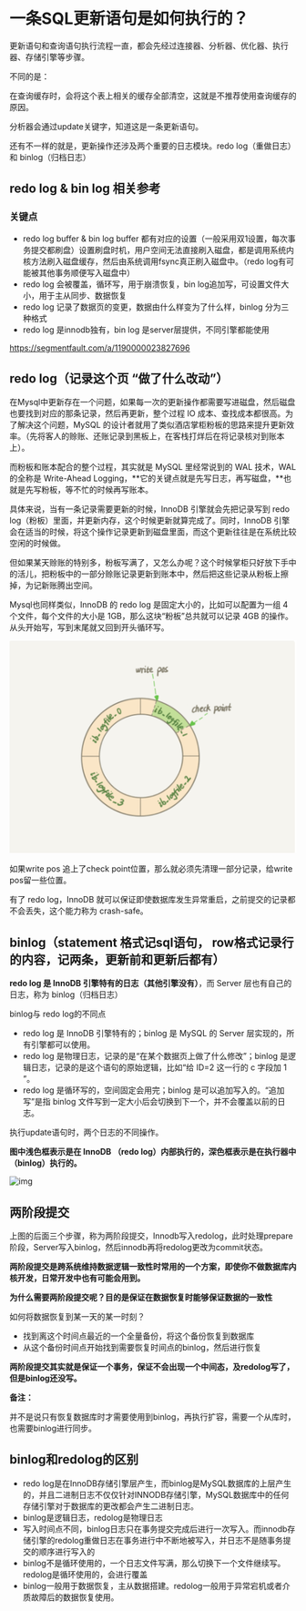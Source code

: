 # 一条SQL更新语句是如何执行的？

更新语句和查询语句执行流程一直，都会先经过连接器、分析器、优化器、执行器、存储引擎等步骤。

不同的是：

在查询缓存时，会将这个表上相关的缓存全部清空，这就是不推荐使用查询缓存的原因。

分析器会通过update关键字，知道这是一条更新语句。

还有不一样的就是，更新操作还涉及两个重要的日志模块。redo log（重做日志）和 binlog（归档日志）



##  redo log  & bin log 相关参考

### 关键点

- redo log buffer  & bin log buffer  都有对应的设置（一般采用双1设置，每次事务提交都刷盘）设置刷盘时机，用户空间无法直接刷入磁盘，都是调用系统内核方法刷入磁盘缓存，然后由系统调用fsync真正刷入磁盘中。（redo log有可能被其他事务顺便写入磁盘中）
- redo log 会被覆盖，循环写，用于崩溃恢复，bin log追加写，可设置文件大小，用于主从同步、数据恢复
- redo log 记录了数据页的变更，数据由什么样变为了什么样，binlog 分为三种格式
- redo log 是innodb独有，bin log 是server层提供，不同引擎都能使用

https://segmentfault.com/a/1190000023827696

## redo log（记录这个页 “做了什么改动”）

在Mysql中更新存在一个问题，如果每一次的更新操作都需要写进磁盘，然后磁盘也要找到对应的那条记录，然后再更新，整个过程 IO 成本、查找成本都很高。为了解决这个问题，MySQL 的设计者就用了类似酒店掌柜粉板的思路来提升更新效率。（先将客人的赊账、还账记录到黑板上，在客栈打烊后在将记录核对到账本上）。

而粉板和账本配合的整个过程，其实就是 MySQL 里经常说到的 WAL 技术，WAL 的全称是 Write-Ahead Logging，**它的关键点就是先写日志，再写磁盘，**也就是先写粉板，等不忙的时候再写账本。

具体来说，当有一条记录需要更新的时候，InnoDB 引擎就会先把记录写到 redo log（粉板）里面，并更新内存，这个时候更新就算完成了。同时，InnoDB 引擎会在适当的时候，将这个操作记录更新到磁盘里面，而这个更新往往是在系统比较空闲的时候做。

但如果某天赊账的特别多，粉板写满了，又怎么办呢？这个时候掌柜只好放下手中的活儿，把粉板中的一部分赊账记录更新到账本中，然后把这些记录从粉板上擦掉，为记新账腾出空间。

Mysql也同样类似，InnoDB 的 redo log 是固定大小的，比如可以配置为一组 4 个文件，每个文件的大小是 1GB，那么这块“粉板”总共就可以记录 4GB 的操作。从头开始写，写到末尾就又回到开头循环写。

![image-20210102204042734](assets/image-20210102204042734.png)

如果write pos 追上了check point位置，那么就必须先清理一部分记录，给write pos留一些位置。

有了 redo log，InnoDB 就可以保证即使数据库发生异常重启，之前提交的记录都不会丢失，这个能力称为 crash-safe。



## binlog（statement 格式记sql语句， row格式记录行的内容，记两条，更新前和更新后都有）

**redo log 是 InnoDB 引擎特有的日志（其他引擎没有）**，而 Server 层也有自己的日志，称为 binlog（归档日志）

binlog与 redo log的不同点

- redo log 是 InnoDB 引擎特有的；binlog 是 MySQL 的 Server 层实现的，所有引擎都可以使用。
- redo log 是物理日志，记录的是“在某个数据页上做了什么修改”；binlog 是逻辑日志，记录的是这个语句的原始逻辑，比如“给 ID=2 这一行的 c 字段加 1 ”。
- redo log 是循环写的，空间固定会用完；binlog 是可以追加写入的。“追加写”是指 binlog 文件写到一定大小后会切换到下一个，并不会覆盖以前的日志。



执行update语句时，两个日志的不同操作。

**图中浅色框表示是在 InnoDB （redo log）内部执行的，深色框表示是在执行器中（binlog）执行的。**

![img](https://static001.geekbang.org/resource/image/2e/be/2e5bff4910ec189fe1ee6e2ecc7b4bbe.png)



## 两阶段提交

上图的后面三个步骤，称为两阶段提交，Innodb写入redolog，此时处理prepare阶段，Server写入binlog，然后innodb再将redolog更改为commit状态。

**两阶段提交是跨系统维持数据逻辑一致性时常用的一个方案，即使你不做数据库内核开发，日常开发中也有可能会用到。**

**为什么需要两阶段提交呢？目的是保证在数据恢复时能够保证数据的一致性**

如何将数据恢复到某一天的某一时刻？

- 找到离这个时间点最近的一个全量备份，将这个备份恢复到数据库
- 从这个备份时间点开始找到需要恢复时间点的binlog，然后进行恢复

**两阶段提交其实就是保证一个事务，保证不会出现一个中间态，及redolog写了，但是binlog还没写。**

**备注：**

并不是说只有恢复数据库时才需要使用到binlog，再执行扩容，需要一个从库时，也需要binlog进行同步。



## binlog和redolog的区别

- redo log是在InnoDB存储引擎层产生，而binlog是MySQL数据库的上层产生的，并且二进制日志不仅仅针对INNODB存储引擎，MySQL数据库中的任何存储引擎对于数据库的更改都会产生二进制日志。
- binlog是逻辑日志，redolog是物理日志
- 写入时间点不同，binlog日志只在事务提交完成后进行一次写入。而innodb存储引擎的redolog重做日志在事务进行中不断地被写入，并日志不是随事务提交的顺序进行写入的
- binlog不是循环使用的，一个日志文件写满，那么切换下一个文件继续写。redolog是循环使用的，会进行覆盖
- binlog一般用于数据恢复，主从数据搭建。redolog一般用于异常宕机或者介质故障后的数据恢复使用。

